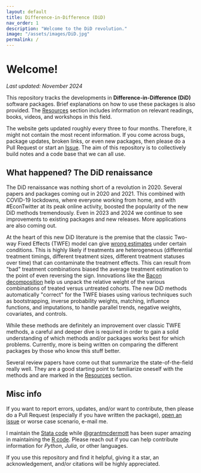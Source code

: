 ```yaml
---
layout: default
title: Difference-in-Difference (DiD)
nav_order: 1
description: "Welcome to the DiD revolution."
image: "/assets/images/DiD.jpg"
permalink: /
---
```



# Welcome!

*Last updated: November 2024*

This repository tracks the developments in **Difference-in-Difference (DiD)** software packages. Brief explanations on how to use these packages is also provided. The [Resources](https://asjadnaqvi.github.io/DiD/docs/resources) section includes information on relevant readings, books, videos, and workshops in this field. 

The website gets updated roughly every three to four months. Therefore, it might not contain the most recent information. If you come across bugs, package updates, broken links, or even new packages, then please do a Pull Request or start an [Issue](https://github.com/asjadnaqvi/DiD/issues). The aim of this repository is to collectively build notes and a code base that we can all use.


## What happened? The DiD renaissance
The DiD renaissance was nothing short of a revolution in 2020. Several papers and packages coming out in 2020 and 2021. This combined with COVID-19 lockdowns, where everyone working from home, and with #EconTwitter at its peak online activity, boosted the popularity of the new DiD methods tremendously. Even in 2023 and 2024 we continue to see improvements to existing packages and new releases. More applications are also coming out.

At the heart of this new DiD literature is the premise that the classic Two-way Fixed Effects (TWFE) model can give [wrong estimates](https://asjadnaqvi.github.io/DiD/docs/code/06_01_twfe/) under certain conditions. This is highly likely if treatments are heterogeneous (differential treatment timings, different treatment sizes, different treatment statuses over time) that can contaminate the treatment effects. This can result from "bad" treatment combinations biased the average treatment estimation to the point of even reversing the sign. Innovations like the [Bacon decomposition](https://asjadnaqvi.github.io/DiD/docs/code/06_02_bacon/) help us unpack the relative weight of the various combinations of treated versus untreated cohorts. The new DiD methods automatically "correct" for the TWFE biases using various techniques such as bootstrapping, inverse probability weights, matching, influence functions, and imputations, to handle parallel trends, negative weights, covariates, and controls.

While these methods are definitely an improvement over classic TWFE methods, a careful and deeper dive is required in order to gain a solid understanding of which methods and/or packages works best for which problems. Currently, more is being written on comparing the different packages by those who know this stuff better.

Several review papers have come out that summarize the state-of-the-field really well. They are a good starting point to familiarize oneself with the methods and are marked in the [Resources](https://asjadnaqvi.github.io/DiD/docs/resources) section.


## Misc info

If you want to report errors, updates, and/or want to contribute, then please do a Pull Request (especially if you have written the package), [open an issue](https://github.com/AsjadNaqvi/DiD/issues) or worse case scenario, e-mail me. 

I maintain the [Stata code](https://asjadnaqvi.github.io/DiD/docs/code) while [@grantmcdermott](https://github.com/grantmcdermott) has been super amazing in maintaining the [R code](https://asjadnaqvi.github.io/DiD/docs/code_r). Please reach out if you can help contribute information for *Python*, *Julia*, or other languages.

If you use this repository and find it helpful, giving it a star, an acknowledgement, and/or citations will be highly appreciated.

